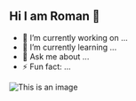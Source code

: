 ## Hi I am Roman 👋

<!--
**mahinur1996/mahinur1996** is a ✨ _special_ ✨ repository because its `README.md` (this file) appears on your GitHub profile.

Here are some ideas to get you started:
- 👯 I’m looking to collaborate on ...
- 🤔 I’m looking for help with ...

- 📫 How to reach me: ...
- 😄 Pronouns: ...

-->
- 🔭 I’m currently working on ...
- 🌱 I’m currently learning ...
- 💬 Ask me about ...
- ⚡ Fun fact: ...

![This is an image](https://miro.medium.com/max/1400/1*VtyyqeknbxhQXJb1B6v6HQ.jpeg)
